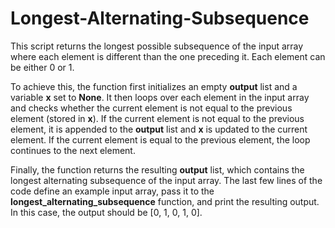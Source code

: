 # Longest-Alternating-Subsequence
This script returns the longest possible subsequence of the input array where each element is different than the one preceding it.  Each element can be either 0 or 1.

To achieve this, the function first initializes an empty **output** list and a variable **x** set to **None**. It then loops over each element in the input array and checks whether the current element is not equal to the previous element (stored in **x**). If the current element is not equal to the previous element, it is appended to the **output** list and **x** is updated to the current element. If the current element is equal to the previous element, the loop continues to the next element.

Finally, the function returns the resulting **output** list, which contains the longest alternating subsequence of the input array. The last few lines of the code define an example input array, pass it to the **longest_alternating_subsequence** function, and print the resulting output. In this case, the output should be [0, 1, 0, 1, 0].
